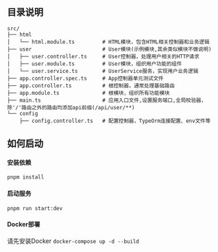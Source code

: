 ## 目录说明

```
src/
├── html
│   └── html.module.ts         # HTML模块，包含HTML相关控制器和业务逻辑
├── user                       # User模块(示例模块,其余类似模块不做说明)  
│   ├── user.controller.ts     # User控制器，处理用户相关的HTTP请求
│   ├── user.module.ts         # User模块，组织用户功能的组件
│   └── user.service.ts        # UserService服务，实现用户业务逻辑
├── app.controller.spec.ts     # App控制器单元测试文件
├── app.controller.ts          # 根控制器，通常处理基础路由
├── app.module.ts              # 根模块，组织所有功能模块
├── main.ts                    # 应用入口文件,设置服务端口,全局校验器，除'/'路由之外的路由均添加api前缀(/api/user/**)
└── config
    ├── config.controller.ts   # 配置控制器，TypeOrm连接配置、env文件等
```

## 如何启动

#### 安装依赖

`pnpm install`

#### 启动服务

`pnpm run start:dev`

#### Docker部署

请先安装Docker
`docker-compose up -d --build`
